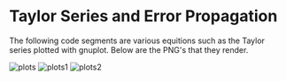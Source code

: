 # Taylor Series and Error Propagation

The following code segments are various equitions such as the Taylor series plotted with gnuplot.
Below are the PNG's that they render.

![plots](https://user-images.githubusercontent.com/35905246/44961659-e43f5d80-aee2-11e8-9cf4-ba54f88c11b3.png)
![plots1](https://user-images.githubusercontent.com/35905246/44961663-e6092100-aee2-11e8-8a0d-75f11ff49c16.png)
![plots2](https://user-images.githubusercontent.com/35905246/44961666-e7d2e480-aee2-11e8-8e2b-afcb7da668f7.png)
